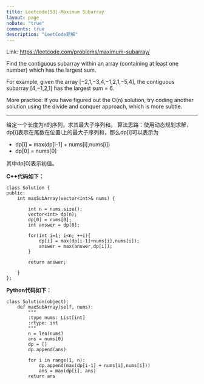 ```yaml
---
title: Leetcode[53]-Maximum Subarray
layout: page
noDate: "true"
comments: true
description: "LeetCode题解" 
---
```

<article class="post post-type-normal" itemscope="" itemtype="http://schema.org/Article" style="opacity: 1; transform: translateY(0px);">

Link: https://leetcode.com/problems/maximum-subarray/

Find the contiguous subarray within an array (containing at least one number) which has the largest sum.

For example, given the array [−2,1,−3,4,−1,2,1,−5,4],
the contiguous subarray [4,−1,2,1] has the largest sum = 6.

More practice:
If you have figured out the O(n) solution, try coding another solution using the divide and conquer approach, which is more subtle.

--------

给定一个长度为n的序列，求其最大子序列和。
算法思路：使用动态规划求解，dp[i]表示在尾数在位置i上的最大子序列和，那么dp[i]可以表示为

- dp[i] = max(dp[i-1] + nums[i],nums[i])
- dp[0] = nums[0]

其中dp[0]表示初值。

**C++代码如下：**
```
class Solution {
public:
    int maxSubArray(vector<int>& nums) {
        
        int n = nums.size();
        vector<int> dp(n);
        dp[0] = nums[0];
        int answer = dp[0];
        
        for(int i=1; i<n; ++i){
            dp[i] = max(dp[i-1]+nums[i],nums[i]);
            answer = max(answer,dp[i]);
        }
        
        return answer;
        
    }
};
```

**Python代码如下：**

```
class Solution(object):
    def maxSubArray(self, nums):
        """
        :type nums: List[int]
        :rtype: int
        """
        n = len(nums)
        ans = nums[0]
        dp = []
        dp.append(ans)
        
        for i in range(1, n):
            dp.append(max(dp[i-1] + nums[i],nums[i]))
            ans = max(dp[i], ans)
        return ans
```


</article>
